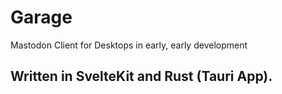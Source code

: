 # Garage

Mastodon Client for Desktops in early, early development

## Written in SvelteKit and Rust (Tauri App).
